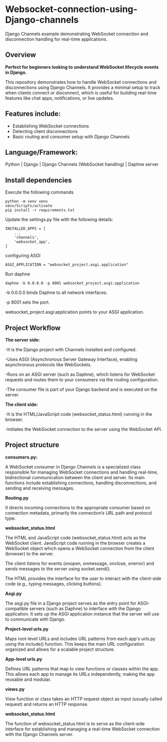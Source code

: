 # Websocket-connection-using-Django-channels
Django Channels example demonstrating WebSocket connection and disconnection handling for real-time applications.

## Overview

**Perfect for beginners looking to understand WebSocket lifecycle events in Django.**

This repository demonstrates how to handle WebSocket connections and disconnections using Django Channels. It provides a minimal setup to track when clients connect or disconnect, which is useful for building real-time features like chat apps, notifications, or live updates.

## **Features include:**
- Establishing WebSocket connections
- Detecting client disconnections
- Basic routing and consumer setup with Django Channels
  
 ## **Language/Framework:**
Python | Django | Django Channels (WebSocket handling) | Daphne server

## Install dependencies
Execute the following commands

```
python -m venv venv
venv/Scripts/activate
pip install -r requirements.txt

```

Update the settings.py file with the following details:
```
INSTALLED_APPS = [
    ...
    'channels',
    'websocket_app',
]
```
configuring ASGI

```
ASGI_APPLICATION = "websocket_project.asgi.application"
```
Run daphne
```
daphne -b 0.0.0.0 -p 8001 websocket_project.asgi:application
```
-b 0.0.0.0 binds Daphne to all network interfaces.

-p 8001 sets the port.

websocket_project.asgi:application points to your ASGI application.

## Project Workflow
**The server side:**

-It is the Django project with Channels installed and configured.

-Uses ASGI (Asynchronous Server Gateway Interface), enabling asynchronous protocols like WebSockets.

-Runs on an ASGI server (such as Daphne), which listens for WebSocket requests and routes them to your consumers via the routing configuration.

-The consumer file is part of your Django backend and is executed on the server.

**The client side:**

-It is the HTML/JavaScript code (websocket_status.html) running in the browser.

-Initiates the WebSocket connection to the server using the WebSocket API.

## Project structure

**consumers.py:**

A WebSocket consumer in Django Channels is a specialized class responsible for managing WebSocket connections and handling real-time, bidirectional communication between the client and server. Its main functions include establishing connections, handling disconnections, and sending and receiving messages.

**Routing.py**

It directs incoming connections to the appropriate consumer based on connection metadata, primarily the connection’s URL path and protocol type.

**websocket_status.html**

The HTML and JavaScript code (websocket_status.html) acts as the WebSocket client. JavaScript code running in the browser creates a WebSocket object which opens a WebSocket connection from the client (browser) to the server. 

The client listens for events (onopen, onmessage, onclose, onerror) and sends messages to the server using socket.send(). 

The HTML provides the interface for the user to interact with the client-side code (e.g., typing messages, clicking buttons).

**Asgi.py**

The asgi.py file in a Django project serves as the entry point for ASGI-compatible servers (such as Daphne) to interface with the Django application. It sets up the ASGI application instance that the server will use to communicate with Django. 

**Project-level urls.py**

Maps root-level URLs and includes URL patterns from each app's urls.py using the include() function. This keeps the main URL configuration organized and allows for a scalable project structure.

**App-level urls.py**

Defines URL patterns that map to view functions or classes within the app. This allows each app to manage its URLs independently, making the app reusable and modular.

**views.py**

View function or class takes an HTTP request object as input (usually called request) and returns an HTTP response.

**websocket_status.html**

The function of websocket_status.html is to serve as the client-side interface for establishing and managing a real-time WebSocket connection with the Django Channels server.
   



  
